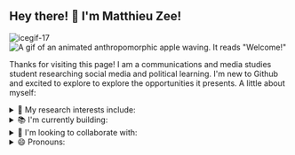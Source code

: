 ## Hey there! 👋 I'm Matthieu Zee!

![icegif-17](https://github.com/user-attachments/assets/ed8613f5-368d-4638-82d9-8124148aaea4)
![A gif of an animated anthropomorphic apple waving. It reads "Welcome!" ]([URL-to-your-GIF](https://github.com/user-attachments/assets/ed8613f5-368d-4638-82d9-8124148aaea4))

Thanks for visiting this page! I am a communications and media studies student researching social media and political learning. I'm new to Github and excited to explore to explore the opportunities it presents. A little about myself:

<details> 
  <summary> 🧐 My research interests include: 
  </summary>
  include new modes of sociological propaganda and the cultural consumption of politics online.
</details>
<details> <summary> 📚 I'm currently building: </summary> a foundation in text analysis in Python, which I hope to sue as a tool in my research.</details>
<details> <summary> 🤝 I'm looking to collaborate with:</summary>peers intersted in text analysis for social science research.</details>
<details> <summary> 😄 Pronouns:</summary>he/him</details>

<!--
**matthieuzee/matthieuzee** is a ✨ _special_ ✨ repository because its `README.md` (this file) appears on your GitHub profile.

Here are some ideas to get you started:

- 🔭 I’m currently working on ...
- 🌱 I’m currently learning ...
- 👯 I’m looking to collaborate on ...
- 🤔 I’m looking for help with ...
- 💬 Ask me about ...
- 📫 How to reach me: ...
- ⚡ Fun fact: ...
-->

